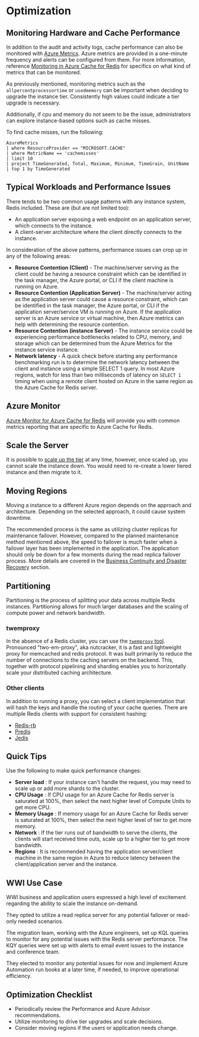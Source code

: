 # Optimization

## Monitoring Hardware and Cache Performance

In addition to the audit and activity logs, cache performance can also be monitored with [Azure Metrics](https://docs.microsoft.com/en-us/azure/azure-monitor/platform/data-platform-metrics). Azure metrics are provided in a one-minute frequency and alerts can be configured from them. For more information, reference [Monitoring in Azure Cache for Redis](https://docs.microsoft.com/en-us/azure/azure-cache-for-redis/cache-how-to-monitor) for specifics on what kind of metrics that can be monitored.

As previously mentioned, monitoring metrics such as the `allpercentprocessortime` or `usedmemory` can be important when deciding to upgrade the instance tier. Consistently high values could indicate a tier upgrade is necessary.

Additionally, if cpu and memory do not seem to be the issue, administrators can explore instance-based options such as cache misses.

To find cache misses, run the following:

```kql
AzureMetrics
| where ResourceProvider == "MICROSOFT.CACHE"
| where MetricName == 'cachemisses'
| limit 10
| project TimeGenerated, Total, Maximum, Minimum, TimeGrain, UnitName
| top 1 by TimeGenerated
```

## Typical Workloads and Performance Issues

There tends to be two common usage patterns with any instance system, Redis included.  These are (but are not limited too):

- An application server exposing a web endpoint on an application server, which connects to the instance.
- A client-server architecture where the client directly connects to the instance.

In consideration of the above patterns, performance issues can crop up in any of the following areas:

- **Resource Contention (Client)** - The machine/server serving as the client could be having a resource constraint which can be identified in the task manager, the Azure portal, or CLI if the client machine is running on Azure.
- **Resource Contention (Application Server)** - The machine/server acting as the application server could cause a resource constraint, which can be identified in the task manager, the Azure portal, or CLI if the application server/service VM is running on Azure. If the application server is an Azure service or virtual machine, then Azure metrics can help with determining the resource contention.
- **Resource Contention (instance Server)** - The instance service could be experiencing performance bottlenecks related to CPU, memory, and storage which can be determined from the Azure Metrics for the instance service instance.
- **Network latency** - A quick check before starting any performance benchmarking run is to determine the network latency between the client and instance using a simple SELECT 1 query. In most Azure regions, watch for less than two milliseconds of latency on `SELECT 1`  timing when using a remote client hosted on Azure in the same region as the Azure Cache for Redis server.

## Azure Monitor

[Azure Monitor for Azure Cache for Redis](https://docs.microsoft.com/en-us/azure/azure-monitor/insights/redis-cache-insights-overview) will provide you with common metrics reporting that are specific to Azure Cache for Redis.

## Scale the Server

It is possible to [scale up the tier](https://docs.microsoft.com/en-us/azure/azure-cache-for-redis/cache-how-to-scale) at any time, however, once scaled up, you cannot scale the instance down.  You would need to re-create a lower tiered instance and then migrate to it.

## Moving Regions

Moving a instance to a different Azure region depends on the approach and architecture. Depending on the selected approach, it could cause system downtime.

The recommended process is the same as utilizing cluster replicas for maintenance failover. However, compared to the planned maintenance method mentioned above, the speed to failover is much faster when a failover layer has been implemented in the application. The application should only be down for a few moments during the read replica failover process. More details are covered in the [Business Continuity and Disaster Recovery](03_BCDR.md) section.

## Partitioning

Partitioning is the process of splitting your data across multiple Redis instances. Partitioning allows for much larger databases and the scaling of compute power and network bandwidth.

### twemproxy

In the absence of a Redis cluster, you can use the [`twemproxy` tool](https://github.com/twitter/twemproxy). Pronounced "two-em-proxy", aka nutcracker, it is a fast and lightweight proxy for memcached and redis protocol. It was built primarily to reduce the number of connections to the caching servers on the backend. This, together with protocol pipelining and sharding enables you to horizontally scale your distributed caching architecture.

### Other clients

In addition to running a proxy, you can select a client implementation that will hash the keys and handle the routing of your cache queries. There are multiple Redis clients with support for consistent hashing:

- [Redis-rb](https://github.com/redis/redis-rb)
- [Predis](https://github.com/nrk/predis)
- [Jedis](https://github.com/redis/jedis)

## Quick Tips

Use the following to make quick performance changes:

- **Server load** : If your instance can't handle the request, you may need to scale up or add more shards to the cluster.
- **CPU Usage** : If CPU usage for an Azure Cache for Redis server is saturated at 100%, then select the next higher level of Compute Units to get more CPU.
- **Memory Usage** : If memory usage for an Azure Cache for Redis server is saturated at 100%, then select the next higher level of tier to get more memory.
- **Network** : If the tier runs out of bandwidth to serve the clients, the clients will start received time outs, scale up to a higher tier to get more bandwidth.
- **Regions** :  It is recommended having the application server/client machine in the same region in Azure to reduce latency between the client/application server and the instance.

## WWI Use Case

WWI business and application users expressed a high level of excitement regarding the ability to scale the instance on-demand.

They opted to utilize a read replica server for any potential failover or read-only needed scenarios.

The migration team, working with the Azure engineers, set up KQL queries to monitor for any potential issues with the Redis server performance. The KQY queries were set up with alerts to email event issues to the instance and conference team.

They elected to monitor any potential issues for now and implement Azure Automation run books at a later time, if needed, to improve operational efficiency.

## Optimization Checklist

- Periodically review the Performance and Azure Advisor recommendations.
- Utilize monitoring to drive tier upgrades and scale decisions.
- Consider moving regions if the users or application needs change.
